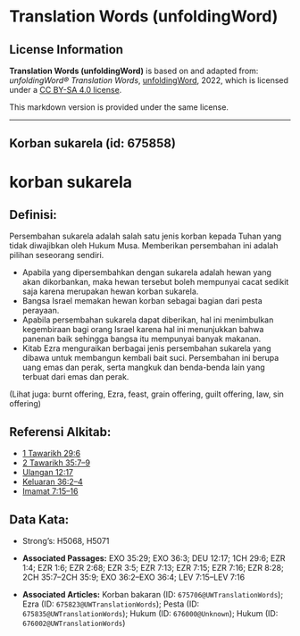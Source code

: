 # Translation Words (unfoldingWord)

## License Information

**Translation Words (unfoldingWord)** is based on and adapted from: _unfoldingWord® Translation Words_, [unfoldingWord](https://unfoldingword.org/utw), 2022, which is licensed under a [CC BY-SA 4.0 license](https://creativecommons.org/licenses/by-sa/4.0/legalcode.en).

This markdown version is provided under the same license.



--------------------------------

## Korban sukarela (id: 675858)

korban sukarela
===============

Definisi:
---------

Persembahan sukarela adalah salah satu jenis korban kepada Tuhan yang tidak diwajibkan oleh Hukum Musa. Memberikan persembahan ini adalah pilihan seseorang sendiri.

* Apabila yang dipersembahkan dengan sukarela adalah hewan yang akan dikorbankan, maka hewan tersebut boleh mempunyai cacat sedikit saja karena merupakan hewan korban sukarela.
* Bangsa Israel memakan hewan korban sebagai bagian dari pesta perayaan.
* Apabila persembahan sukarela dapat diberikan, hal ini menimbulkan kegembiraan bagi orang Israel karena hal ini menunjukkan bahwa panenan baik sehingga bangsa itu mempunyai banyak makanan.
* Kitab Ezra menguraikan berbagai jenis persembahan sukarela yang dibawa untuk membangun kembali bait suci. Persembahan ini berupa uang emas dan perak, serta mangkuk dan benda\-benda lain yang terbuat dari emas dan perak.

(Lihat juga: burnt offering, Ezra, feast, grain offering, guilt offering, law, sin offering)

Referensi Alkitab:
------------------

* [1 Tawarikh 29:6](https://ref.ly/1Chr0:0)
* [2 Tawarikh 35:7–9](https://ref.ly/2Chr0:0)
* [Ulangan 12:17](https://ref.ly/Deut12:17)
* [Keluaran 36:2–4](https://ref.ly/Exod36:2-Exod36:4)
* [Imamat 7:15–16](https://ref.ly/Lev7:15-Lev7:16)

Data Kata:
----------

* Strong’s: H5068, H5071

* **Associated Passages:** EXO 35:29; EXO 36:3; DEU 12:17; 1CH 29:6; EZR 1:4; EZR 1:6; EZR 2:68; EZR 3:5; EZR 7:13; EZR 7:15; EZR 7:16; EZR 8:28; 2CH 35:7–2CH 35:9; EXO 36:2–EXO 36:4; LEV 7:15–LEV 7:16
* **Associated Articles:** Korban bakaran (ID: `675706@UWTranslationWords`); Ezra (ID: `675823@UWTranslationWords`); Pesta (ID: `675835@UWTranslationWords`); Hukum (ID: `676000@Unknown`); Hukum (ID: `676002@UWTranslationWords`)

